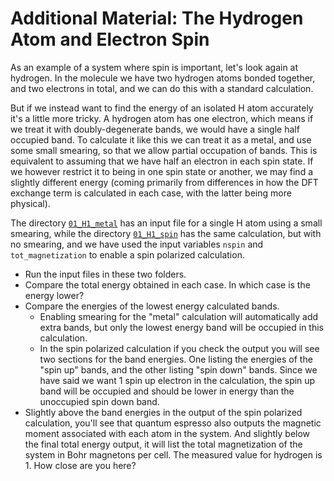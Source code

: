 Additional Material: The Hydrogen Atom and Electron Spin
========================================================

As an example of a system where spin is important, let's look again at
hydrogen. In the molecule we have two hydrogen atoms bonded together,
and two electrons in total, and we can do this with a standard calculation.

But if we instead want to find the energy of an isolated H atom accurately
it's a little more tricky. A hydrogen atom has one electron, which means if we
treat it with doubly-degenerate bands, we would have a single half occupied
band. To calculate it like this we can treat it as a metal, and use some small
smearing, so that we allow partial occupation of bands. This is equivalent to
assuming that we have half an electron in each spin state. If we however
restrict it to being in one spin state or another, we may find a slightly
different energy (coming primarily from differences in how the DFT exchange
term is calculated in each case, with the latter being more physical).

The directory [`01_H1_metal`](01_H1_metal) has an input file for a single
H atom using a small smearing, while the directory [`01_H1_spin`](01_H1_spin)
has the same calculation, but with no smearing, and we have used the
input variables `nspin` and `tot_magnetization` to enable a spin polarized calculation.

- Run the input files in these two folders.
- Compare the total energy obtained in each case. In which case is the
  energy lower?
- Compare the energies of the lowest energy calculated bands.
    - Enabling smearing for the "metal" calculation will automatically add
      extra bands, but only the lowest energy band will be occupied in this
      calculation.
    - In the spin polarized calculation if you check the output you will see
      two sections for the band energies. One listing the energies of the
      "spin up" bands, and the other listing "spin down" bands. Since we
      have said we want 1 spin up electron in the calculation, the spin up
      band will be occupied and should be lower in energy than the
      unoccupied spin down band.
- Slightly above the band energies in the output of the spin polarized
  calculation, you'll see that quantum espresso also outputs the magnetic
  moment associated with each atom in the system. And slightly below the final
  total energy output, it will list the total magnetization of the system in
  Bohr magnetons per cell. The  measured value for hydrogen is 1. How close
  are you here?

